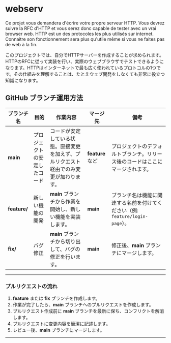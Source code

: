 # webserv
Ce projet vous demandera d'écrire votre propre serveur HTTP. Vous devrez suivre la RFC d'HTTP et vous serez donc capable de tester avec un vrai browser web. HTTP est un des protocoles les plus utilisés sur internet. Connaitre son fonctionnement sera plus qu'utile même si vous ne faites pas de web à la fin.

このプロジェクトでは、自分でHTTPサーバーを作成することが求められます。HTTPのRFCに従って実装を行い、実際のウェブブラウザでテストできるようになります。HTTPはインターネットで最も広く使われているプロトコルの1つです。その仕組みを理解することは、たとえウェブ開発をしなくても非常に役立つ知識になります。


## GitHub ブランチ運用方法

| **ブランチ名**  | **目的**                                              | **作業内容**                                               | **マージ先**   | **備考**                                                |
|----------------|------------------------------------------------------|--------------------------------------------------------|---------------|---------------------------------------------------------|
| **main**       | プロジェクトの安定したコード                              | コードが安定している状態。直接変更を加えず、プルリクエスト経由でのみ変更が加わります。 | **feature** など | プロジェクトのデフォルトブランチ。リリース後のコードはここにマージされます。 |
| **feature/**   | 新しい機能の開発                                          | **main** ブランチから作業を開始し、新しい機能を実装します。                   | **main**       | ブランチ名は機能に関連する名前を付けてください（例: `feature/login-page`）。 |
| **fix/**       | バグ修正                                                 | **main** ブランチから切り出して、バグの修正を行います。                       | **main**       | 修正後、**main** ブランチにマージします。                 |

---

### プルリクエストの流れ

1. **feature** または **fix** ブランチを作成します。
2. 作業が完了したら、**main** ブランチへのプルリクエストを作成します。
3. プルリクエスト作成前に **main** ブランチを最新に保ち、コンフリクトを解消します。
4. プルリクエストに変更内容を簡潔に記述します。
5. レビュー後、**main** ブランチにマージします。

---
